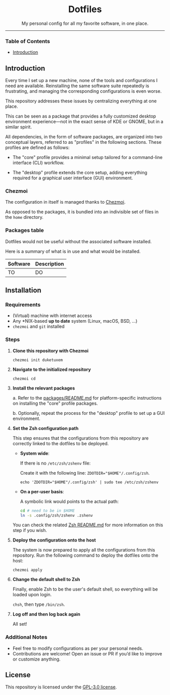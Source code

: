 <div align="center">
  <h1>Dotfiles</h1>
  <p>My personal config for all my favorite software, in one place.</p>
  <!-- Insert the ricing screenshot here -->
</div>

---

### Table of Contents

- [Introduction](#introduction)


## Introduction

Every time I set up a new machine, none of the tools and
configurations I need are available. Reinstalling the same software suite
repeatedly is frustrating, and managing the corresponding configurations is
even worse.

This repository addresses these issues by centralizing everything at one place.

This can be seen as a package that provides a fully customized
desktop environment experience—not in the exact sense of KDE or GNOME,
but in a similar spirit.

All dependencies, in the form of software packages, are organized into two
conceptual layers, referred to as "profiles" in the following sections.
These profiles are defined as follows:

 - The "core" profile provides a minimal setup tailored for
 a command-line interface (CLI) workflow.

 - The "desktop" profile extends the core setup, adding everything required
 for a graphical user interface (GUI) environment.

### Chezmoi

The configuration in itself is managed thanks to
[Chezmoi](https://www.chezmoi.io).

As opposed to the packages, it is bundled into an indivisible set of files
in the `home` directory.


### Packages table

Dotfiles would not be useful without the associated software installed.

Here is a summary of what is in use and what would be installed.

| Software | Description |
| -- | --|
| TO | DO |


## Installation


### Requirements

- (Virtual) machine with internet access
- Any *NIX-based **up to date** system (Linux, macOS, BSD, ...)
- `chezmoi` and `git` installed

### Steps

1. **Clone this repository with Chezmoi**

   `chezmoi init duketuxem`

2. **Navigate to the initialized repository**

   `chezmoi cd`

3. **Install the relevant packages**

   a. Refer to the [packages/README.md](./packages/README.md#installation)
   for platform-specific instructions on installing the "core"
   profile packages.

   b. Optionally, repeat the process for the "desktop" profile
   to set up a GUI environment.

4. **Set the Zsh configuration path**

    This step ensures that the configurations from this repository
    are correctly linked to the dotfiles to be deployed.

    * **System wide**:

        If there is no `/etc/zsh/zshenv` file:

        Create it with the following line: `ZDOTDIR="$HOME"/.config/zsh`.

        `echo 'ZDOTDIR="$HOME"/.config/zsh' | sudo tee /etc/zsh/zshenv`

    * **On a per-user basis**:

        A symbolic link would points to the actual path:

        ```sh
        cd # need to be in $HOME
        ln -s .config/zsh/zshenv .zshenv
        ```

    You can check the related
    [Zsh README.md](./home/private_dot_config/zsh/README.md#zshenv)
    for more information on this step if you wish.

5. **Deploy the configuration onto the host**

    The system is now prepared to apply all the configurations from this
    repository. Run the following command to deploy the dotfiles onto the host:

   `chezmoi apply`

6. **Change the default shell to Zsh**

   Finally, enable Zsh to be the user's default shell,
   so everything will be loaded upon login.

   `chsh`, then type `/bin/zsh`.

7. **Log off and then log back again**

   All set!


### Additional Notes

- Feel free to modify configurations as per your personal needs.
- Contributions are welcome!
Open an issue or PR if you’d like to improve or customize anything.


## License

This repository is licensed under the [GPL-3.0 license](LICENSE).
